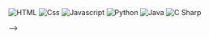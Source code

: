 <!--
<p>
<img alt="VS Code" src=https://img.shields.io/badge/-0078d7.svg?style=for-the-flat&logo=visual-studio-code&logoColor=white/>
<!-- <img src="https://img.shields.io/badge/Mac OS-black.svg?&style=for-the-flat&logo=macos&logoColor=white" /> -->
<img alt="HTML" src="https://img.shields.io/badge/HTML-E34F26?logo=html5&logoColor=white&style=for-the-flat" />
<img alt="Css" src="https://img.shields.io/badge/CSS-1572B6?logo=css3&logoColor=white&style=for-the-flat" />
<img alt="Javascript" src= "https://img.shields.io/badge/JavaScript-323330?style=for-the-flat&logo=javascript&logoColor=F7DF1E" />
<img alt="Python" src="https://img.shields.io/badge/Python-14354C?style=for-the-flat&logo=python&logoColor=white" />
<img alt="Java" src="https://img.shields.io/badge/Java-critical?logo=java&logoColor=white&style=for-the-flat" />
<img alt="C Sharp" src="https://img.shields.io/badge/C%23-239120?logo=c-sharp&logoColor=white&style=for-the-flat" />
</p>
-->
